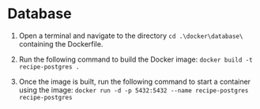 # Database

1. Open a terminal and navigate to the directory ` cd .\docker\database\ ` containing the Dockerfile.

2. Run the following command to build the Docker image:
   `docker build -t recipe-postgres .`
3. Once the image is built, run the following command to start a container using the image:
   `docker run -d -p 5432:5432 --name recipe-postgres recipe-postgres`
    